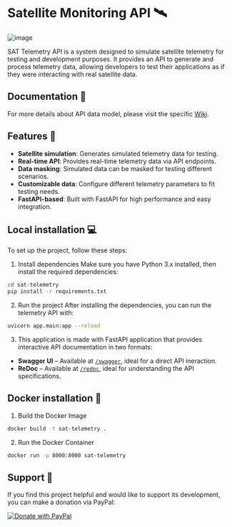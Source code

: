 # Satellite Monitoring API 🛰️

![image](https://github.com/user-attachments/assets/0c3388a6-da56-4d4d-85d8-c0ba004ff642)



SAT Telemetry API is a system designed to simulate satellite telemetry for testing and development purposes. It provides an API to generate and process telemetry data, allowing developers to test their applications as if they were interacting with real satellite data.

## Documentation 📖

For more details about API data model, please visit the specific [Wiki]([https://github.com/your-username/your-repository/wiki](https://github.com/alexpil4/sat-telemetry/wiki/Sat-Telemetry-API-Data-Model)).

## Features 🌟

- **Satellite simulation**: Generates simulated telemetry data for testing.
- **Real-time API**: Provides real-time telemetry data via API endpoints.
- **Data masking**: Simulated data can be masked for testing different scenarios.
- **Customizable data**: Configure different telemetry parameters to fit testing needs.
- **FastAPI-based**: Built with FastAPI for high performance and easy integration.


## Local installation 💻

To set up the project, follow these steps:

1. Install dependencies
Make sure you have Python 3.x installed, then install the required dependencies:

```bash
cd sat-telemetry
pip install -r requirements.txt
```

2. Run the project
After installing the dependencies, you can run the telemetry API with:
```bash
uvicorn app.main:app --reload
```

3. This application is made with FastAPI application that provides interactive API documentation in two formats:

- **Swagger UI** – Available at [`/swagger`](http://localhost:8000/swagger), ideal for a direct API ineraction.
- **ReDoc** – Available at [`/redoc`](http://localhost:8000/redoc), ideal for understanding the API specifications.

## Docker installation 🐳
1. Build the Docker Image
```bash
docker build -t sat-telemetry .
```
2. Run the Docker Container
```bash
docker run -p 8000:8000 sat-telemetry
```

## Support 💪

If you find this project helpful and would like to support its development, you can make a donation via PayPal:

[![Donate with PayPal](https://www.paypalobjects.com/en_US/i/btn/btn_donate_LG.gif)](https://www.paypal.com/donate/?hosted_button_id=X8VJ3YCNH67W2)


